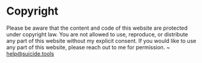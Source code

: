 # Copyright

Please be aware that the content and code of this website are protected under copyright law. You are not allowed to use, reproduce, or distribute any part of this website without my explicit consent. If you would like to use any part of this website, please reach out to me for permission.
~ help@suicide.tools
